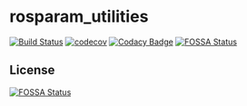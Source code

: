 # rosparam_utilities #

[![Build Status][t]][1]
[![codecov][c]][2] 
[![Codacy Badge][y]][3]
[![FOSSA Status][f]][4]


## License ##
[![FOSSA Status][o]][5]

[t]:https://travis-ci.org/CNR-STIIMA-IRAS/rosparam_utilities.svg?branch=master
[1]:https://travis-ci.org/CNR-STIIMA-IRAS/rosparam_utilities

[c]:https://codecov.io/gh/CNR-STIIMA-IRAS/rosparam_utilities/branch/master/graph/badge.svg?token=VELYXJ2FUJ
[2]:https://codecov.io/gh/CNR-STIIMA-IRAS/rosparam_utilities

[y]:https://api.codacy.com/project/badge/Grade/7f1834c02aa84b959ee9b7529deb48d6
[3]:https://app.codacy.com/gh/CNR-STIIMA-IRAS/rosparam_utilities?utm_source=github.com&utm_medium=referral&utm_content=CNR-STIIMA-IRAS/rosparam_utilities&utm_campaign=Badge_Grade_Dashboard

[f]:https://app.fossa.com/api/projects/git%2Bgithub.com%2FCNR-STIIMA-IRAS%2Frosparam_utilities.svg?type=shield
[4]:https://app.fossa.com/projects/git%2Bgithub.com%2FCNR-STIIMA-IRAS%2Frosparam_utilities?ref=badge_shield

[o]:https://app.fossa.com/api/projects/git%2Bgithub.com%2FCNR-STIIMA-IRAS%2Frosparam_utilities.svg?type=large
[5]:https://app.fossa.com/projects/git%2Bgithub.com%2FCNR-STIIMA-IRAS%2Frosparam_utilities?ref=badge_large
